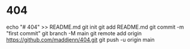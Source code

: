 # 404
echo "# 404" >> README.md
git init
git add README.md
git commit -m "first commit"
git branch -M main
git remote add origin https://github.com/maddjenn/404.git
git push -u origin main
